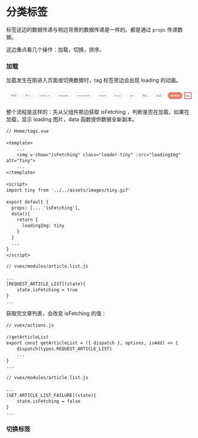 # 分类标签

标签这边的数据传递与侧边背景的数据传递是一样的。都是通过 `props` 传递数据。

这边重点看几个操作：加载，切换，排序。

### 加载

加载发生在刚进入页面或切换数据时，tag 标签旁边会出现 loading 的动画。

![](/assets/loading.png)

整个流程是这样的：先从父组件那边获取 isFetching ，判断是否在加载，如果在加载，显示 loading 图片，data 函数提供数据全新副本。

```
// Home/tags.vue

<template>
    ...
    <img v-show="isFetching" class="loader-tiny" :src="loadingImg" alt="Tiny">
    ...
</template>

<script>
import tiny from '../../assets/images/tiny.gif'

export default {
  props: [... 'isFetching'],
  data(){
    return {
      loadingImg: tiny
    }
  }
  ...
}
</script>
```

```
// vuex/modules/article.list.js

...
[REQUEST_ARTICLE_LIST](state){
    state.isFetching = true
}
...
```

获取完文章列表，会改变 isFetching 的值：

```
// vuex/actions.js

//getArticleList
export const getArticleList = ({ dispatch }, options, isAdd) => {
    dispatch(types.REQUEST_ARTICLE_LIST)
    ...
}
...
```

```
// vuex/modules/article.list.js 

...
[GET_ARTICLE_LIST_FAILURE](state){
    state.isFetching = false
}
...
```

### 切换标签









